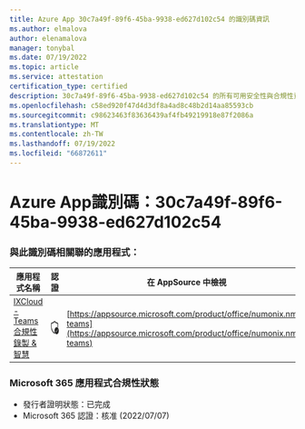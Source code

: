 ```yaml
---
title: Azure App 30c7a49f-89f6-45ba-9938-ed627d102c54 的識別碼資訊
ms.author: elmalova
author: elenamalova
manager: tonybal
ms.date: 07/19/2022
ms.topic: article
ms.service: attestation
certification_type: certified
description: 30c7a49f-89f6-45ba-9938-ed627d102c54 的所有可用安全性與合規性資訊。
ms.openlocfilehash: c58ed920f47d4d3df8a4ad8c48b2d14aa85593cb
ms.sourcegitcommit: c98623463f83636439af4fb49219918e87f2086a
ms.translationtype: MT
ms.contentlocale: zh-TW
ms.lasthandoff: 07/19/2022
ms.locfileid: "66872611"
---
```

# <a name="azure-app-id-30c7a49f-89f6-45ba-9938-ed627d102c54"></a>Azure App識別碼：30c7a49f-89f6-45ba-9938-ed627d102c54


### <a name="apps-associated-with-this-id"></a>與此識別碼相關聯的應用程式：
| **應用程式名稱** | **認證** | **在 AppSource 中檢視** |
|--------------|---------------|-----------------------|
| [IXCloud - Teams 合規性錄製 &amp; 智慧](../forward/numonix.nmx-teams.md) | <img alt="Certified application badge" src="../media/certified-badge.png" height="25" width="25" /> | [https://appsource.microsoft.com/product/office/numonix.nmx-teams](https://appsource.microsoft.com/product/office/numonix.nmx-teams) |

### <a name="microsoft-365-app-compliance-status"></a>Microsoft 365 應用程式合規性狀態
- 發行者證明狀態：已完成
- Microsoft 365 認證：核准 (2022/07/07) 
